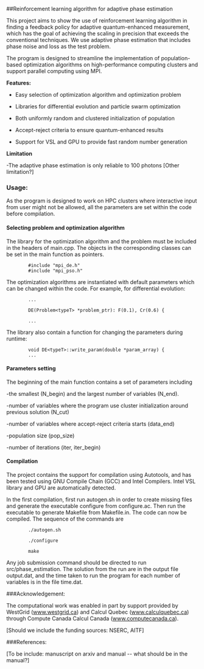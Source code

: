 ##Reinforcement learning algorithm for adaptive phase estimation

This project aims to show the use of reinforcement learning algorithm in finding a feedback policy for adaptive quantum-enhanced measurement, which has the goal of achieving the scaling in precision that exceeds the conventional techniques. We use adaptive phase estimation that includes phase noise and loss as the test problem.
        
The program is designed to streamline the implementation of population-based optimization algorithms on high-performance computing clusters and support parallel computing using MPI.

**Features:** 

- Easy selection of optimization algorithm and optimization problem

- Libraries for differential evolution and particle swarm optimization

- Both uniformly random and clustered initialization of population 

- Accept-reject criteria to ensure quantum-enhanced results

- Support for VSL and GPU to provide fast random number generation


**Limitation**

-The adaptive phase estimation is only reliable to 100 photons [Other limitation?] 

### Usage:

As the program is designed to work on HPC clusters where interactive input from user might not be allowed, all the parameters are set within the code before compilation.

#### Selecting problem and optimization algorithm 

The library for the optimization algorithm and the problem must be included in the headers of main.cpp. The objects in the corresponding classes can be set in the main function as pointers.

```
		#include "mpi_de.h"
		#include "mpi_pso.h"
``` 

The optimization algorithms are instantiated with default parameters which can be changed within the code. For example, for differential evolution:

```
        ...

        DE(Problem<typeT> *problem_ptr): F(0.1), Cr(0.6) {

        ...
```

The library also contain a function for changing the parameters during runtime:

```
		void DE<typeT>::write_param(double *param_array) {
		...

```

#### Parameters setting 

The beginning of the main function contains a set of parameters including

-the smallest (N\_begin) and the largest number of variables (N\_end). 

-number of variables where the program use cluster initialization around previous solution (N\_cut)

-number of variables where accept-reject criteria starts (data\_end)

-population size (pop\_size)

-number of iterations (iter, iter\_begin)

#### Compilation

The project contains the support for compilation using Autotools, and has been tested using GNU Compile Chain (GCC) and Intel Compilers. Intel VSL library and GPU are automatically detected.

In the first compilation, first run autogen.sh in order to create missing files and generate the executable configure from configure.ac. Then run the executable to generate Makefile from Makefile.in. The code can now be compiled. The sequence of the commands are

```
        ./autogen.sh

        ./configure

        make
``` 

Any job submission command should be directed to run src/phase\_estimation. The solution from the run are in the output file output.dat, and the time taken to run the program for each number of variables is in the file time.dat. 


###Acknowledgement:

The computational work was enabled in part by support provided by WestGrid (www.westgrid.ca) and Calcul Quebec (www.calculquebec.ca) through Compute Canada Calcul Canada (www.computecanada.ca).

[Should we include the funding sources: NSERC, AITF]

###References: 

[To be include: manuscript on arxiv and manual -- what should be in the manual?]